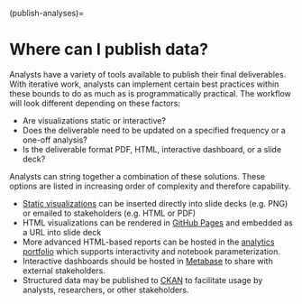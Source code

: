 (publish-analyses)=
# Where can I publish data?

Analysts have a variety of tools available to publish their final
deliverables. With iterative work, analysts can implement certain best
practices within these bounds to do as much as is programmatically practical.
The workflow will look different depending on these factors:

* Are visualizations static or interactive?
* Does the deliverable need to be updated on a specified frequency or a one-off analysis?
* Is the deliverable format PDF, HTML, interactive dashboard, or a slide deck?

Analysts can string together a combination of these solutions. These options are
listed in increasing order of complexity and therefore capability.
* [Static visualizations](publishing-static-files) can be inserted directly
  into slide decks (e.g. PNG) or emailed to stakeholders (e.g. HTML or PDF)
* HTML visualizations can be rendered in [GitHub Pages](publishing-github-pages)
  and embedded as a URL into slide deck
* More advanced HTML-based reports can be hosted in the [analytics portfolio](publishing-analytics-portfolio-site)
  which supports interactivity and notebook parameterization.
* Interactive dashboards should be hosted in [Metabase](publishing-metabase) to
  share with external stakeholders.
* Structured data may be published to [CKAN](publishing-ckan) to facilitate
  usage by analysts, researchers, or other stakeholders.
